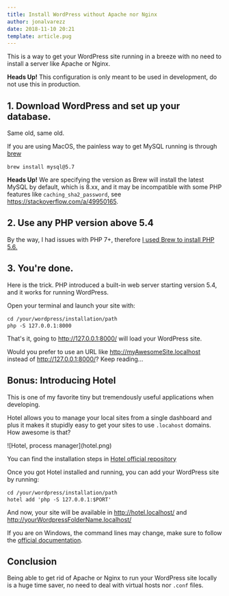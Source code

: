 ```yaml
---
title: Install WordPress without Apache nor Nginx
author: jonalvarezz
date: 2018-11-10 20:21
template: article.pug
---
```


This is a way to get your WordPress site running in a breeze with no need to install a server like Apache or Nginx.

**Heads Up!** This configuration is only meant to be used in development, do not use this in production.

## 1. Download WordPress and set up your database.

Same old, same old.

If you are using MacOS, the painless way to get MySQL running is through [brew](https://brew.sh)

```
brew install mysql@5.7
```

**Heads Up!** We are specifying the version as Brew will install the latest MySQL by default, which is 8.xx, and it may be incompatible with some PHP features like `caching_sha2_password`, see https://stackoverflow.com/a/49950165.

## 2. Use any PHP version above 5.4

By the way, I had issues with PHP 7+, therefore [I used Brew to install PHP 5.6.](https://getgrav.org/blog/macos-mojave-apache-multiple-php-versions)

## 3. You're done.

Here is the trick. PHP introduced a built-in web server starting version 5.4, and it works for running WordPress.

Open your terminal and launch your site with:

```
cd /your/wordpress/installation/path
php -S 127.0.0.1:8000
```

That's it, going to http://127.0.0.1:8000/ will load your WordPress site.

Would you prefer to use an URL like http://myAwesomeSite.localhost instead of http://127.0.0.1:8000/? Keep reading...

## Bonus: Introducing Hotel

This is one of my favorite tiny but tremendously useful applications when developing.

Hotel allows you to manage your local sites from a single dashboard and plus it makes it stupidly easy to get your sites to use `.locahost` domains. How awesome is that?

<p class="text-center">![Hotel, process manager](hotel.png)</p>

You can find the installation steps in [Hotel official repository](https://github.com/typicode/hotel)

Once you got Hotel installed and running, you can add your WordPress site by running:

```
cd /your/wordpress/installation/path
hotel add 'php -S 127.0.0.1:$PORT'
```

And now, your site will be available in http://hotel.localhost/ and http://yourWordpressFolderName.localhost/

If you are on Windows, the command lines may change, make sure to follow the [official documentation](https://github.com/typicode/hotel#port).

## Conclusion

Being able to get rid of Apache or Nginx to run your WordPress site locally is a huge time saver, no need to deal with virtual hosts nor `.conf` files.
